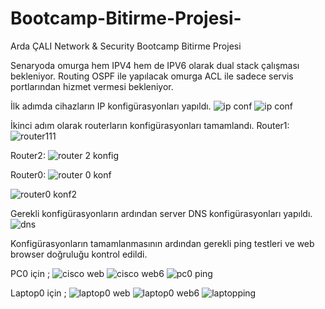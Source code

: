 # Bootcamp-Bitirme-Projesi-
Arda ÇALI Network &amp; Security Bootcamp Bitirme Projesi


Senaryoda omurga hem IPV4 hem de IPV6 olarak dual stack çalışması bekleniyor. Routing OSPF ile yapılacak omurga ACL ile sadece servis portlarından hizmet vermesi bekleniyor.


İlk adımda cihazların IP konfigürasyonları yapıldı.
![ip conf](https://user-images.githubusercontent.com/115926736/202723938-b5ea3465-0c50-451b-86c5-bd3bfbd8f344.png)
![ip conf](https://user-images.githubusercontent.com/115926736/202724006-7f1e4142-dab2-4d8a-9be5-fbea8312a247.png)


İkinci adım olarak routerların konfigürasyonları tamamlandı.
Router1:
![router111](https://user-images.githubusercontent.com/115926736/202724169-e466207a-8f51-46a5-bb1a-ae5a7d2a978f.png)



Router2:
![router 2 konfig](https://user-images.githubusercontent.com/115926736/202724224-64935075-7e3a-4b4a-a598-f86f0bfabf0c.png)


Router0:
![router 0 konf](https://user-images.githubusercontent.com/115926736/202724280-42bd08fd-0f9d-499f-84dd-fc830849752b.png)

![router0 konf2](https://user-images.githubusercontent.com/115926736/202724339-eea3776c-d08b-4c03-a1ef-b3c03abf8581.png)


Gerekli konfigürasyonların ardından server DNS konfigürasyonları yapıldı.
![dns](https://user-images.githubusercontent.com/115926736/202724521-e1db2c63-660a-47e7-af3c-644fa5ac828f.png)


Konfigürasyonların tamamlanmasının ardından gerekli ping testleri ve web browser doğruluğu kontrol edildi.

PC0 için ;
![cisco web](https://user-images.githubusercontent.com/115926736/202724615-1d572d46-3216-41be-98b7-a4395c79868e.png)
![cisco web6](https://user-images.githubusercontent.com/115926736/202724650-ad8c3d88-85bd-4319-becb-21c1d502ca2b.png)
![pc0 ping](https://user-images.githubusercontent.com/115926736/202724690-c4698b50-0303-40e5-a107-9947561ba18c.png)


Laptop0 için ;
![laptop0 web](https://user-images.githubusercontent.com/115926736/202724806-2dda64d8-64b0-4983-a65a-683e43bcaa8a.png)
![laptop0 web6](https://user-images.githubusercontent.com/115926736/202724830-e42dbc1b-ac10-44c0-a716-7ab643e41c8a.png)
![laptopping](https://user-images.githubusercontent.com/115926736/202724987-10c6b6ef-3bcd-4064-b610-baeb587486a5.png)





